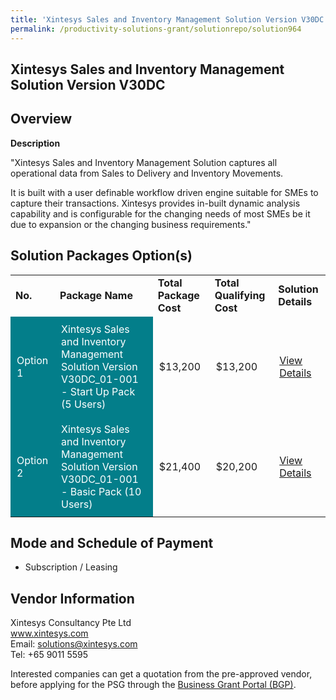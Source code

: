 ```yaml
---
title: 'Xintesys Sales and Inventory Management Solution Version V30DC'
permalink: /productivity-solutions-grant/solutionrepo/solution964
---
```


## Xintesys Sales and Inventory Management Solution Version V30DC

## Overview

**Description**

"Xintesys Sales and Inventory Management Solution captures all operational data from Sales to Delivery and Inventory Movements. 

It is built with a user definable workflow driven engine suitable for SMEs to capture their transactions. Xintesys provides in-built dynamic analysis capability and is configurable for the changing needs of most SMEs be it due to expansion or the changing business requirements."


## Solution Packages Option(s)

<table>
<tr>
<td><b>No.</b></td>
<td><b>Package Name</b></td>
<td><b>Total Package Cost</b></td>
<td><b>Total Qualifying Cost</b></td>
<td><b>Solution Details</b></td>
</tr>
<tr>
<td style='padding: 10px; background-color: #037E8A; color: #FFFFFF;'>Option 1</td>
<td style='padding: 10px; background-color: #037E8A; color: #FFFFFF;'>Xintesys Sales and Inventory Management Solution Version V30DC_01-001 - Start Up Pack (5 Users)</td>
<td style='padding: 10px;'>$13,200</td>
<td style='padding: 10px;'>$13,200</td>
<td style='padding: 10px;'><a href='https://www.gobusiness.gov.sg/images/psg/Xintesys_Consultanc_20200109_Annex_3_20200625143843_Part_1.pdf' target='_blank'>View Details</a></td>
</tr>
<tr>
<td style='padding: 10px; background-color: #037E8A; color: #FFFFFF;'>Option 2</td>
<td style='padding: 10px; background-color: #037E8A; color: #FFFFFF;'>Xintesys Sales and Inventory Management Solution Version V30DC_01-001 - Basic Pack (10 Users)</td>
<td style='padding: 10px;'>$21,400</td>
<td style='padding: 10px;'>$20,200</td>
<td style='padding: 10px;'><a href='https://www.gobusiness.gov.sg/images/psg/Xintesys_Consultanc_20200109_Annex_3_20200625143843_Part_2.pdf' target='_blank'>View Details</a></td>
</tr>
</table>

## Mode and Schedule of Payment

 - Subscription / Leasing

## Vendor Information

 Xintesys Consultancy Pte Ltd<br>www.xintesys.com<br>Email: solutions@xintesys.com<br>Tel: +65 9011 5595

Interested companies can get a quotation from the pre-approved vendor, before applying for the PSG through the <a href='https://www.businessgrants.gov.sg/' target='_blank' rel='noopener'>Business Grant Portal (BGP)</a>.

<script src="/jquery/resize-tables.js"></script>
